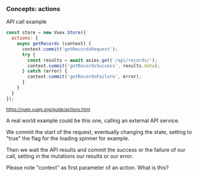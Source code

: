 ### Concepts: actions

API call example

```js
const store = new Vuex.Store({
  actions: {
    async getRecords (context) {
      context.commit('getRecordsRequest');
      try {
        const results = await axios.get('/api/records/');
        context.commit('getRecordsSuccess', results.data);
      } catch (error) {
        context.commit('getRecordsFailure', error);
      }
    }
  }
});
```

<small>https://vuex.vuejs.org/guide/actions.html</small>

<aside class="notes">
A real world example could be this one, calling an external API service.

We commit the start of the request, eventually changing the state, setting to "true"
the flag for the loading spinner for example.

Then we wait the API results and commit the success or the failure of our call,
setting in the mutations our results or our error.

Please note "context" as first parameter of an action.
What is this?
</aside>
